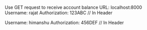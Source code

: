 Use GET request to receive account balance
URL: localhost:8000
Username: rajat
Authorization: 123ABC // In Header

Username: himanshu
Authorization: 456DEF // In Header
